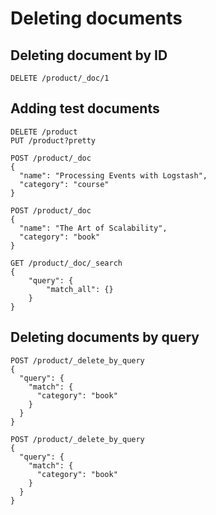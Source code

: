 # Deleting documents

## Deleting document by ID

```
DELETE /product/_doc/1
```

## Adding test documents

```
DELETE /product
PUT /product?pretty
```

```
POST /product/_doc
{
  "name": "Processing Events with Logstash",
  "category": "course"
}
```

```
POST /product/_doc
{
  "name": "The Art of Scalability",
  "category": "book"
}
```

```
GET /product/_doc/_search
{
    "query": {
        "match_all": {}
    }
}
```

## Deleting documents by query

```
POST /product/_delete_by_query
{
  "query": {
    "match": {
      "category": "book"
    }
  }
}
```

```
POST /product/_delete_by_query
{
  "query": {
    "match": {
      "category": "book"
    }
  }
}
```
